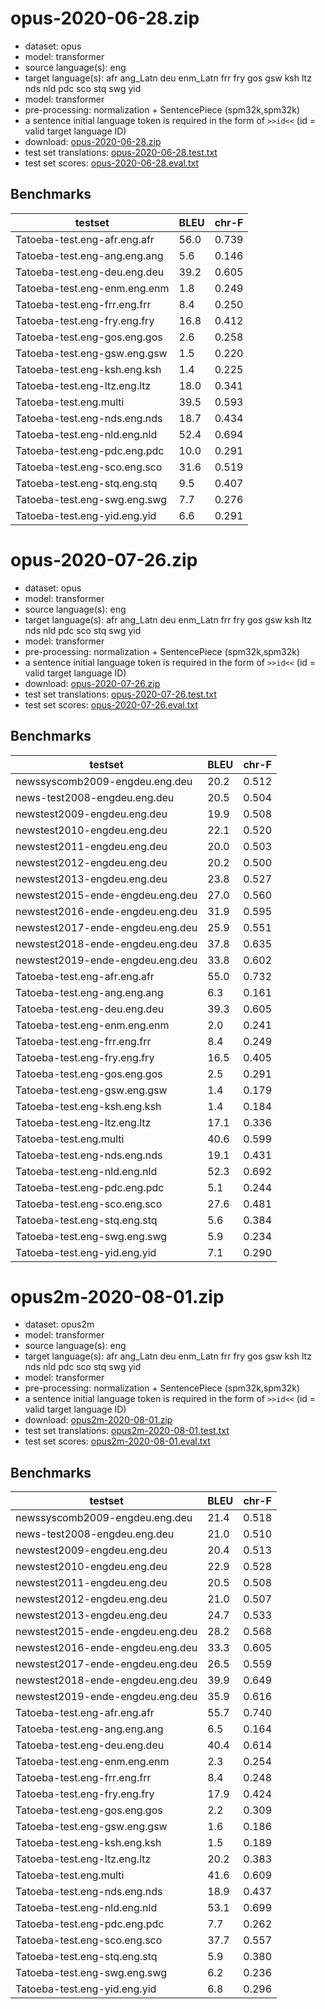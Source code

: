 # opus-2020-06-28.zip

* dataset: opus
* model: transformer
* source language(s): eng
* target language(s): afr ang_Latn deu enm_Latn frr fry gos gsw ksh ltz nds nld pdc sco stq swg yid
* model: transformer
* pre-processing: normalization + SentencePiece (spm32k,spm32k)
* a sentence initial language token is required in the form of `>>id<<` (id = valid target language ID)
* download: [opus-2020-06-28.zip](https://object.pouta.csc.fi/Tatoeba-MT-models/eng-gmw/opus-2020-06-28.zip)
* test set translations: [opus-2020-06-28.test.txt](https://object.pouta.csc.fi/Tatoeba-MT-models/eng-gmw/opus-2020-06-28.test.txt)
* test set scores: [opus-2020-06-28.eval.txt](https://object.pouta.csc.fi/Tatoeba-MT-models/eng-gmw/opus-2020-06-28.eval.txt)

## Benchmarks

| testset               | BLEU  | chr-F |
|-----------------------|-------|-------|
| Tatoeba-test.eng-afr.eng.afr 	| 56.0 	| 0.739 |
| Tatoeba-test.eng-ang.eng.ang 	| 5.6 	| 0.146 |
| Tatoeba-test.eng-deu.eng.deu 	| 39.2 	| 0.605 |
| Tatoeba-test.eng-enm.eng.enm 	| 1.8 	| 0.249 |
| Tatoeba-test.eng-frr.eng.frr 	| 8.4 	| 0.250 |
| Tatoeba-test.eng-fry.eng.fry 	| 16.8 	| 0.412 |
| Tatoeba-test.eng-gos.eng.gos 	| 2.6 	| 0.258 |
| Tatoeba-test.eng-gsw.eng.gsw 	| 1.5 	| 0.220 |
| Tatoeba-test.eng-ksh.eng.ksh 	| 1.4 	| 0.225 |
| Tatoeba-test.eng-ltz.eng.ltz 	| 18.0 	| 0.341 |
| Tatoeba-test.eng.multi 	| 39.5 	| 0.593 |
| Tatoeba-test.eng-nds.eng.nds 	| 18.7 	| 0.434 |
| Tatoeba-test.eng-nld.eng.nld 	| 52.4 	| 0.694 |
| Tatoeba-test.eng-pdc.eng.pdc 	| 10.0 	| 0.291 |
| Tatoeba-test.eng-sco.eng.sco 	| 31.6 	| 0.519 |
| Tatoeba-test.eng-stq.eng.stq 	| 9.5 	| 0.407 |
| Tatoeba-test.eng-swg.eng.swg 	| 7.7 	| 0.276 |
| Tatoeba-test.eng-yid.eng.yid 	| 6.6 	| 0.291 |

# opus-2020-07-26.zip

* dataset: opus
* model: transformer
* source language(s): eng
* target language(s): afr ang_Latn deu enm_Latn frr fry gos gsw ksh ltz nds nld pdc sco stq swg yid
* model: transformer
* pre-processing: normalization + SentencePiece (spm32k,spm32k)
* a sentence initial language token is required in the form of `>>id<<` (id = valid target language ID)
* download: [opus-2020-07-26.zip](https://object.pouta.csc.fi/Tatoeba-MT-models/eng-gmw/opus-2020-07-26.zip)
* test set translations: [opus-2020-07-26.test.txt](https://object.pouta.csc.fi/Tatoeba-MT-models/eng-gmw/opus-2020-07-26.test.txt)
* test set scores: [opus-2020-07-26.eval.txt](https://object.pouta.csc.fi/Tatoeba-MT-models/eng-gmw/opus-2020-07-26.eval.txt)

## Benchmarks

| testset               | BLEU  | chr-F |
|-----------------------|-------|-------|
| newssyscomb2009-engdeu.eng.deu 	| 20.2 	| 0.512 |
| news-test2008-engdeu.eng.deu 	| 20.5 	| 0.504 |
| newstest2009-engdeu.eng.deu 	| 19.9 	| 0.508 |
| newstest2010-engdeu.eng.deu 	| 22.1 	| 0.520 |
| newstest2011-engdeu.eng.deu 	| 20.0 	| 0.503 |
| newstest2012-engdeu.eng.deu 	| 20.2 	| 0.500 |
| newstest2013-engdeu.eng.deu 	| 23.8 	| 0.527 |
| newstest2015-ende-engdeu.eng.deu 	| 27.0 	| 0.560 |
| newstest2016-ende-engdeu.eng.deu 	| 31.9 	| 0.595 |
| newstest2017-ende-engdeu.eng.deu 	| 25.9 	| 0.551 |
| newstest2018-ende-engdeu.eng.deu 	| 37.8 	| 0.635 |
| newstest2019-ende-engdeu.eng.deu 	| 33.8 	| 0.602 |
| Tatoeba-test.eng-afr.eng.afr 	| 55.0 	| 0.732 |
| Tatoeba-test.eng-ang.eng.ang 	| 6.3 	| 0.161 |
| Tatoeba-test.eng-deu.eng.deu 	| 39.3 	| 0.605 |
| Tatoeba-test.eng-enm.eng.enm 	| 2.0 	| 0.241 |
| Tatoeba-test.eng-frr.eng.frr 	| 8.4 	| 0.249 |
| Tatoeba-test.eng-fry.eng.fry 	| 16.5 	| 0.405 |
| Tatoeba-test.eng-gos.eng.gos 	| 2.5 	| 0.291 |
| Tatoeba-test.eng-gsw.eng.gsw 	| 1.4 	| 0.179 |
| Tatoeba-test.eng-ksh.eng.ksh 	| 1.4 	| 0.184 |
| Tatoeba-test.eng-ltz.eng.ltz 	| 17.1 	| 0.336 |
| Tatoeba-test.eng.multi 	| 40.6 	| 0.599 |
| Tatoeba-test.eng-nds.eng.nds 	| 19.1 	| 0.431 |
| Tatoeba-test.eng-nld.eng.nld 	| 52.3 	| 0.692 |
| Tatoeba-test.eng-pdc.eng.pdc 	| 5.1 	| 0.244 |
| Tatoeba-test.eng-sco.eng.sco 	| 27.6 	| 0.481 |
| Tatoeba-test.eng-stq.eng.stq 	| 5.6 	| 0.384 |
| Tatoeba-test.eng-swg.eng.swg 	| 5.9 	| 0.234 |
| Tatoeba-test.eng-yid.eng.yid 	| 7.1 	| 0.290 |

# opus2m-2020-08-01.zip

* dataset: opus2m
* model: transformer
* source language(s): eng
* target language(s): afr ang_Latn deu enm_Latn frr fry gos gsw ksh ltz nds nld pdc sco stq swg yid
* model: transformer
* pre-processing: normalization + SentencePiece (spm32k,spm32k)
* a sentence initial language token is required in the form of `>>id<<` (id = valid target language ID)
* download: [opus2m-2020-08-01.zip](https://object.pouta.csc.fi/Tatoeba-MT-models/eng-gmw/opus2m-2020-08-01.zip)
* test set translations: [opus2m-2020-08-01.test.txt](https://object.pouta.csc.fi/Tatoeba-MT-models/eng-gmw/opus2m-2020-08-01.test.txt)
* test set scores: [opus2m-2020-08-01.eval.txt](https://object.pouta.csc.fi/Tatoeba-MT-models/eng-gmw/opus2m-2020-08-01.eval.txt)

## Benchmarks

| testset               | BLEU  | chr-F |
|-----------------------|-------|-------|
| newssyscomb2009-engdeu.eng.deu 	| 21.4 	| 0.518 |
| news-test2008-engdeu.eng.deu 	| 21.0 	| 0.510 |
| newstest2009-engdeu.eng.deu 	| 20.4 	| 0.513 |
| newstest2010-engdeu.eng.deu 	| 22.9 	| 0.528 |
| newstest2011-engdeu.eng.deu 	| 20.5 	| 0.508 |
| newstest2012-engdeu.eng.deu 	| 21.0 	| 0.507 |
| newstest2013-engdeu.eng.deu 	| 24.7 	| 0.533 |
| newstest2015-ende-engdeu.eng.deu 	| 28.2 	| 0.568 |
| newstest2016-ende-engdeu.eng.deu 	| 33.3 	| 0.605 |
| newstest2017-ende-engdeu.eng.deu 	| 26.5 	| 0.559 |
| newstest2018-ende-engdeu.eng.deu 	| 39.9 	| 0.649 |
| newstest2019-ende-engdeu.eng.deu 	| 35.9 	| 0.616 |
| Tatoeba-test.eng-afr.eng.afr 	| 55.7 	| 0.740 |
| Tatoeba-test.eng-ang.eng.ang 	| 6.5 	| 0.164 |
| Tatoeba-test.eng-deu.eng.deu 	| 40.4 	| 0.614 |
| Tatoeba-test.eng-enm.eng.enm 	| 2.3 	| 0.254 |
| Tatoeba-test.eng-frr.eng.frr 	| 8.4 	| 0.248 |
| Tatoeba-test.eng-fry.eng.fry 	| 17.9 	| 0.424 |
| Tatoeba-test.eng-gos.eng.gos 	| 2.2 	| 0.309 |
| Tatoeba-test.eng-gsw.eng.gsw 	| 1.6 	| 0.186 |
| Tatoeba-test.eng-ksh.eng.ksh 	| 1.5 	| 0.189 |
| Tatoeba-test.eng-ltz.eng.ltz 	| 20.2 	| 0.383 |
| Tatoeba-test.eng.multi 	| 41.6 	| 0.609 |
| Tatoeba-test.eng-nds.eng.nds 	| 18.9 	| 0.437 |
| Tatoeba-test.eng-nld.eng.nld 	| 53.1 	| 0.699 |
| Tatoeba-test.eng-pdc.eng.pdc 	| 7.7 	| 0.262 |
| Tatoeba-test.eng-sco.eng.sco 	| 37.7 	| 0.557 |
| Tatoeba-test.eng-stq.eng.stq 	| 5.9 	| 0.380 |
| Tatoeba-test.eng-swg.eng.swg 	| 6.2 	| 0.236 |
| Tatoeba-test.eng-yid.eng.yid 	| 6.8 	| 0.296 |

